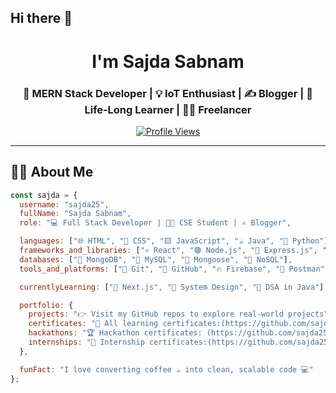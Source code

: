 ## Hi there 👋

<h1 align="center"> I'm Sajda Sabnam</h1>
<h3 align="center">
🚀 MERN Stack Developer | 💡 IoT Enthusiast | ✍️ Blogger | 🎯 Life‑Long Learner | 🧑‍💻 Freelancer
</h3>

<p align="center">
  <a href="https://github.com/sajda25">
    <img src="https://komarev.com/ghpvc/?username=sajda25&style=flat-square&color=blue" alt="Profile Views" />
  </a>
</p>

---

## 👩‍💻 About Me

```javascript
const sajda = {
  username: "sajda25",
  fullName: "Sajda Sabnam",
  role: "💻 Full Stack Developer | 👩‍🎓 CSE Student | ✍️ Blogger",

  languages: ["🌐 HTML", "🎨 CSS", "🟨 JavaScript", "☕ Java", "🐍 Python"],
  frameworks_and_libraries: ["⚛️ React", "🟢 Node.js", "🚂 Express.js", "🌬️ Tailwind CSS"],
  databases: ["🍃 MongoDB", "🐬 MySQL", "🧬 Mongoose", "📂 NoSQL"],
  tools_and_platforms: ["🔧 Git", "🐙 GitHub", "🔥 Firebase", "🧪 Postman", "📝 VS Code", "🚀 Netlify"],

  currentlyLearning: ["🚀 Next.js", "📐 System Design", "📘 DSA in Java"],

  portfolio: {
    projects: "👉 Visit my GitHub repos to explore real-world projects",
    certificates: "📜 All learning certificates:(https://github.com/sajda25/sajda25/tree/main/certificates)",
    hackathons: "🏆 Hackathon certificates: (https://github.com/sajda25/sajda25/tree/main/hackathons)",
    internships: "💼 Internship certificates:(https://github.com/sajda25/sajda25/tree/main/internships)"
  },

  funFact: "I love converting coffee ☕ into clean, scalable code 💻"
};










